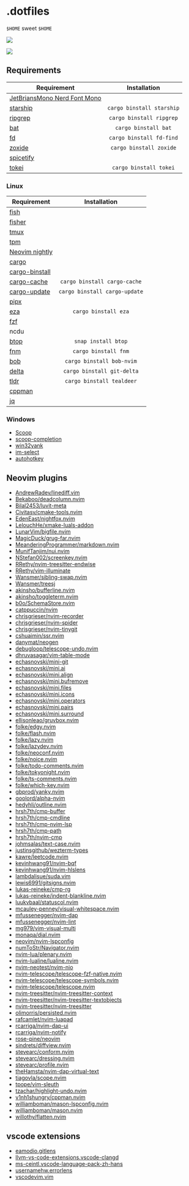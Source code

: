 # .dotfiles

`$HOME` sweet `$HOME`

![](https://github.com/v1nh1shungry/.dotfiles/assets/98312435/5031f191-58a9-4571-b5ae-0ca31c8e0060)

![](https://github.com/v1nh1shungry/.dotfiles/assets/98312435/f010d957-02d8-48ef-856b-ea4a95056e97)

## Requirements

| Requirement                                                             |        Installation       |
|-------------------------------------------------------------------------|:-------------------------:|
| [JetBriansMono Nerd Font Mono](https://github.com/ryanoasis/nerd-fonts) |                           |
| [starship](https://github.com/starship/starship)                        | `cargo binstall starship` |
| [ripgrep](https://github.com/BurntSushi/ripgrep)                        |  `cargo binstall ripgrep` |
| [bat](https://github.com/sharkdp/bat)                                   |    `cargo binstall bat`   |
| [fd](https://github.com/sharkdp/fd)                                     |  `cargo binstall fd-find` |
| [zoxide](https://github.com/ajeetdsouza/zoxide)                         |  `cargo binstall zoxide`  |
| [spicetify](https://spicetify.app/)                                     |                           |
| [tokei](https://github.com/XAMPPRocky/tokei)                            |   `cargo binstall tokei`  |

### Linux

| Requirement                                                    |          Installation         |
|----------------------------------------------------------------|:-----------------------------:|
| [fish](https://fishshell.com)                                  |                               |
| [fisher](https://github.com/jorgebucaran/fisher)               |                               |
| [tmux](https://github.com/tmux/tmux)                           |                               |
| [tpm](https://github.com/tmux-plugins/tpm)                     |                               |
| [Neovim nightly](https://github.com/neovim/neovim)             |                               |
| [cargo](https://www.rust-lang.org/)                            |                               |
| [cargo-binstall](https://github.com/cargo-bins/cargo-binstall) |                               |
| [cargo-cache](https://github.com/matthiaskrgr/cargo-cache)     |  `cargo binstall cargo-cache` |
| [cargo-update](https://github.com/nabijaczleweli/cargo-update) | `cargo binstall cargo-update` |
| [pipx](https://pipx.pypa.io/stable/)                           |                               |
| [eza](https://github.com/eza-community/eza)                    |      `cargo binstall eza`     |
| [fzf](https://github.com/junegunn/fzf)                         |                               |
| ncdu                                                           |                               |
| [btop](https://github.com/aristocratos/btop)                   |      `snap install btop`      |
| [fnm](https://github.com/Schniz/fnm)                           |      `cargo binstall fnm`     |
| [bob](https://github.com/MordechaiHadad/bob)                   |   `cargo binstall bob-nvim`   |
| [delta](https://github.com/dandavison/delta)                   |   `cargo binstall git-delta`  |
| [tldr](https://github.com/dbrgn/tealdeer)                      |   `cargo binstall tealdeer`   |
| [cppman](https://github.com/aitjcize/cppman)                   |                               |
| [jq](https://github.com/jqlang/jq)                             |                               |

### Windows

* [Scoop](https://github.com/ScoopInstaller/Scoop)
* [scoop-completion](https://github.com/Moeologist/scoop-completion)
* [win32yank](https://github.com/equalsraf/win32yank)
* [im-select](https://github.com/daipeihust/im-select)
* [autohotkey](https://www.autohotkey.com/)
<!-- Neovim plugins -->
## Neovim plugins
* [AndrewRadev/linediff.vim](https://github.com/AndrewRadev/linediff.vim.git)
* [Bekaboo/deadcolumn.nvim](https://github.com/Bekaboo/deadcolumn.nvim.git)
* [Bilal2453/luvit-meta](https://github.com/Bilal2453/luvit-meta.git)
* [Civitasv/cmake-tools.nvim](https://github.com/Civitasv/cmake-tools.nvim.git)
* [EdenEast/nightfox.nvim](https://github.com/EdenEast/nightfox.nvim.git)
* [LelouchHe/xmake-luals-addon](https://github.com/LelouchHe/xmake-luals-addon.git)
* [LunarVim/bigfile.nvim](https://github.com/LunarVim/bigfile.nvim.git)
* [MagicDuck/grug-far.nvim](https://github.com/MagicDuck/grug-far.nvim.git)
* [MeanderingProgrammer/markdown.nvim](https://github.com/MeanderingProgrammer/markdown.nvim.git)
* [MunifTanjim/nui.nvim](https://github.com/MunifTanjim/nui.nvim.git)
* [NStefan002/screenkey.nvim](https://github.com/NStefan002/screenkey.nvim.git)
* [RRethy/nvim-treesitter-endwise](https://github.com/RRethy/nvim-treesitter-endwise.git)
* [RRethy/vim-illuminate](https://github.com/RRethy/vim-illuminate.git)
* [Wansmer/sibling-swap.nvim](https://github.com/Wansmer/sibling-swap.nvim.git)
* [Wansmer/treesj](https://github.com/Wansmer/treesj.git)
* [akinsho/bufferline.nvim](https://github.com/akinsho/bufferline.nvim.git)
* [akinsho/toggleterm.nvim](https://github.com/akinsho/toggleterm.nvim.git)
* [b0o/SchemaStore.nvim](https://github.com/b0o/SchemaStore.nvim.git)
* [catppuccin/nvim](https://github.com/catppuccin/nvim.git)
* [chrisgrieser/nvim-recorder](https://github.com/chrisgrieser/nvim-recorder.git)
* [chrisgrieser/nvim-spider](https://github.com/chrisgrieser/nvim-spider.git)
* [chrisgrieser/nvim-tinygit](https://github.com/chrisgrieser/nvim-tinygit.git)
* [cshuaimin/ssr.nvim](https://github.com/cshuaimin/ssr.nvim.git)
* [danymat/neogen](https://github.com/danymat/neogen.git)
* [debugloop/telescope-undo.nvim](https://github.com/debugloop/telescope-undo.nvim.git)
* [dhruvasagar/vim-table-mode](https://github.com/dhruvasagar/vim-table-mode.git)
* [echasnovski/mini-git](https://github.com/echasnovski/mini-git.git)
* [echasnovski/mini.ai](https://github.com/echasnovski/mini.ai.git)
* [echasnovski/mini.align](https://github.com/echasnovski/mini.align.git)
* [echasnovski/mini.bufremove](https://github.com/echasnovski/mini.bufremove.git)
* [echasnovski/mini.files](https://github.com/echasnovski/mini.files.git)
* [echasnovski/mini.icons](https://github.com/echasnovski/mini.icons.git)
* [echasnovski/mini.operators](https://github.com/echasnovski/mini.operators.git)
* [echasnovski/mini.pairs](https://github.com/echasnovski/mini.pairs.git)
* [echasnovski/mini.surround](https://github.com/echasnovski/mini.surround.git)
* [ellisonleao/gruvbox.nvim](https://github.com/ellisonleao/gruvbox.nvim.git)
* [folke/edgy.nvim](https://github.com/folke/edgy.nvim.git)
* [folke/flash.nvim](https://github.com/folke/flash.nvim.git)
* [folke/lazy.nvim](https://github.com/folke/lazy.nvim.git)
* [folke/lazydev.nvim](https://github.com/folke/lazydev.nvim.git)
* [folke/neoconf.nvim](https://github.com/folke/neoconf.nvim.git)
* [folke/noice.nvim](https://github.com/folke/noice.nvim.git)
* [folke/todo-comments.nvim](https://github.com/folke/todo-comments.nvim.git)
* [folke/tokyonight.nvim](https://github.com/folke/tokyonight.nvim.git)
* [folke/ts-comments.nvim](https://github.com/folke/ts-comments.nvim.git)
* [folke/which-key.nvim](https://github.com/folke/which-key.nvim.git)
* [gbprod/yanky.nvim](https://github.com/gbprod/yanky.nvim.git)
* [goolord/alpha-nvim](https://github.com/goolord/alpha-nvim.git)
* [hedyhli/outline.nvim](https://github.com/hedyhli/outline.nvim.git)
* [hrsh7th/cmp-buffer](https://github.com/hrsh7th/cmp-buffer.git)
* [hrsh7th/cmp-cmdline](https://github.com/hrsh7th/cmp-cmdline.git)
* [hrsh7th/cmp-nvim-lsp](https://github.com/hrsh7th/cmp-nvim-lsp.git)
* [hrsh7th/cmp-path](https://github.com/hrsh7th/cmp-path.git)
* [hrsh7th/nvim-cmp](https://github.com/hrsh7th/nvim-cmp.git)
* [johmsalas/text-case.nvim](https://github.com/johmsalas/text-case.nvim.git)
* [justinsgithub/wezterm-types](https://github.com/justinsgithub/wezterm-types.git)
* [kawre/leetcode.nvim](https://github.com/kawre/leetcode.nvim.git)
* [kevinhwang91/nvim-bqf](https://github.com/kevinhwang91/nvim-bqf.git)
* [kevinhwang91/nvim-hlslens](https://github.com/kevinhwang91/nvim-hlslens.git)
* [lambdalisue/suda.vim](https://github.com/lambdalisue/suda.vim.git)
* [lewis6991/gitsigns.nvim](https://github.com/lewis6991/gitsigns.nvim.git)
* [lukas-reineke/cmp-rg](https://github.com/lukas-reineke/cmp-rg.git)
* [lukas-reineke/indent-blankline.nvim](https://github.com/lukas-reineke/indent-blankline.nvim.git)
* [luukvbaal/statuscol.nvim](https://github.com/luukvbaal/statuscol.nvim.git)
* [mcauley-penney/visual-whitespace.nvim](https://github.com/mcauley-penney/visual-whitespace.nvim.git)
* [mfussenegger/nvim-dap](https://github.com/mfussenegger/nvim-dap.git)
* [mfussenegger/nvim-lint](https://github.com/mfussenegger/nvim-lint.git)
* [mg979/vim-visual-multi](https://github.com/mg979/vim-visual-multi.git)
* [monaqa/dial.nvim](https://github.com/monaqa/dial.nvim.git)
* [neovim/nvim-lspconfig](https://github.com/neovim/nvim-lspconfig.git)
* [numToStr/Navigator.nvim](https://github.com/numToStr/Navigator.nvim.git)
* [nvim-lua/plenary.nvim](https://github.com/nvim-lua/plenary.nvim.git)
* [nvim-lualine/lualine.nvim](https://github.com/nvim-lualine/lualine.nvim.git)
* [nvim-neotest/nvim-nio](https://github.com/nvim-neotest/nvim-nio.git)
* [nvim-telescope/telescope-fzf-native.nvim](https://github.com/nvim-telescope/telescope-fzf-native.nvim.git)
* [nvim-telescope/telescope-symbols.nvim](https://github.com/nvim-telescope/telescope-symbols.nvim.git)
* [nvim-telescope/telescope.nvim](https://github.com/nvim-telescope/telescope.nvim.git)
* [nvim-treesitter/nvim-treesitter-context](https://github.com/nvim-treesitter/nvim-treesitter-context.git)
* [nvim-treesitter/nvim-treesitter-textobjects](https://github.com/nvim-treesitter/nvim-treesitter-textobjects.git)
* [nvim-treesitter/nvim-treesitter](https://github.com/nvim-treesitter/nvim-treesitter.git)
* [olimorris/persisted.nvim](https://github.com/olimorris/persisted.nvim.git)
* [rafcamlet/nvim-luapad](https://github.com/rafcamlet/nvim-luapad.git)
* [rcarriga/nvim-dap-ui](https://github.com/rcarriga/nvim-dap-ui.git)
* [rcarriga/nvim-notify](https://github.com/rcarriga/nvim-notify.git)
* [rose-pine/neovim](https://github.com/rose-pine/neovim.git)
* [sindrets/diffview.nvim](https://github.com/sindrets/diffview.nvim.git)
* [stevearc/conform.nvim](https://github.com/stevearc/conform.nvim.git)
* [stevearc/dressing.nvim](https://github.com/stevearc/dressing.nvim.git)
* [stevearc/profile.nvim](https://github.com/stevearc/profile.nvim.git)
* [theHamsta/nvim-dap-virtual-text](https://github.com/theHamsta/nvim-dap-virtual-text.git)
* [tiagovla/scope.nvim](https://github.com/tiagovla/scope.nvim.git)
* [tpope/vim-sleuth](https://github.com/tpope/vim-sleuth.git)
* [tzachar/highlight-undo.nvim](https://github.com/tzachar/highlight-undo.nvim.git)
* [v1nh1shungry/cppman.nvim](https://github.com/v1nh1shungry/cppman.nvim.git)
* [williamboman/mason-lspconfig.nvim](https://github.com/williamboman/mason-lspconfig.nvim.git)
* [williamboman/mason.nvim](https://github.com/williamboman/mason.nvim.git)
* [willothy/flatten.nvim](https://github.com/willothy/flatten.nvim.git)
<!-- Neovim plugins -->
<!-- vscode extensions -->
## vscode extensions
* [eamodio.gitlens](https://marketplace.visualstudio.com/items?itemName=eamodio.gitlens)
* [llvm-vs-code-extensions.vscode-clangd](https://marketplace.visualstudio.com/items?itemName=llvm-vs-code-extensions.vscode-clangd)
* [ms-ceintl.vscode-language-pack-zh-hans](https://marketplace.visualstudio.com/items?itemName=ms-ceintl.vscode-language-pack-zh-hans)
* [usernamehw.errorlens](https://marketplace.visualstudio.com/items?itemName=usernamehw.errorlens)
* [vscodevim.vim](https://marketplace.visualstudio.com/items?itemName=vscodevim.vim)
<!-- vscode extensions -->
